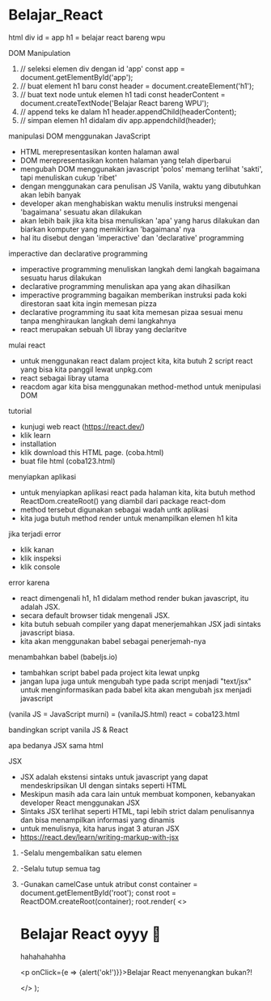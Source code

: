 # Belajar_React

html
div id =  app
h1 = belajar react bareng wpu

DOM Manipulation
1. // seleksi elemen div dengan id 'app'
   const app = document.getElementById('app');
3. // buat element h1 baru
   const header = document.createElement('h1');
5. // buat text node untuk elemen h1 tadi
   const headerContent = document.createTextNode('Belajar React bareng WPU');
7. // append teks ke dalam h1
   header.appendChild(headerContent);
9. // simpan elemen h1 didalam div
    app.appendchild(header);

 manipulasi DOM menggunakan JavaScript
 - HTML merepresentasikan konten halaman awal
 - DOM merepresentasikan konten halaman yang telah diperbarui
 - mengubah DOM menggunakan javascript 'polos' memang terlihat 'sakti', tapi menuliskan cukup 'ribet'
 -  dengan menggunakan cara penulisan JS Vanila, waktu yang dibutuhkan akan lebih banyak
 -  developer akan menghabiskan waktu menulis instruksi mengenai 'bagaimana' sesuatu akan dilakukan
 -  akan lebih baik jika kita bisa menuliskan 'apa' yang harus dilakukan dan biarkan komputer yang memikirkan 'bagaimana' nya
 -  hal itu disebut dengan 'imperactive' dan 'declarative' programming

imperactive dan declarative programming
- imperactive programming menuliskan langkah demi langkah bagaimana sesuatu harus dilakukan
- declarative programming menuliskan apa yang akan dihasilkan
- imperactive programming bagaikan memberikan instruksi pada koki direstoran saat kita ingin memesan pizza
- declarative programming itu saat kita memesan pizaa sesuai menu tanpa menghiraukan langkah demi langkahnya
- react merupakan sebuah UI libray yang declaritve

mulai react 
- untuk menggunakan react dalam project kita, kita butuh 2 script react yang bisa kita panggil lewat unpkg.com
- react sebagai libray utama
- reacdom agar kita bisa menggunakan method-method untuk menipulasi DOM

<html>
   <body>
      <div id="root"></div>
      <script src:"https://www.unpkg.com/browse/react@18.3.1/cjs/react.development.js"></script> 
      <script src:"https://unpkg.com/browse/react-dom@18.3.1/cjs/react-dom.development.js"></script>
      <script type:"text/javascript">
         const container = document.getElementById('root');
      </script>
   </body> 
</html>

tutorial
- kunjugi web react (https://react.dev/)
- klik learn
- installation
- klik download this HTML page. (coba.html)
- buat file html (coba123.html)

menyiapkan aplikasi 
- untuk menyiapkan aplikasi react pada halaman kita, kita butuh method ReactDom.createRoot() yang diambil dari package react-dom
- method tersebut digunakan sebagai wadah untk aplikasi
- kita juga butuh method render untuk menampilkan elemen h1 kita

jika terjadi error
- klik kanan
- klik inspeksi
- klik console

error karena 
- react dimengenali h1, h1 didalam method render bukan javascript, itu adalah JSX. 
- secara default browser tidak mengenali JSX. 
- kita butuh sebuah compiler yang dapat menerjemahkan JSX jadi sintaks javascript biasa.
- kita akan menggunakan babel sebagai penerjemah-nya

menambahkan babel (babeljs.io)
- tambahkan script babel pada project kita lewat unpkg
- jangan lupa juga untuk mengubah type pada script menjadi "text/jsx" untuk menginformasikan pada babel kita akan mengubah jsx menjadi javascript

(vanila JS = JavaScript murni) = (vanilaJS.html)
react = coba123.html

bandingkan script vanila JS & React


apa bedanya JSX sama html

JSX
- JSX adalah ekstensi sintaks untuk javascript yang dapat mendeskripsikan UI dengan sintaks seperti HTML
- Meskipun masih ada cara lain untuk membuat komponen, kebanyakan developer React menggunakan JSX
- Sintaks JSX terlihat seperti HTML, tapi lebih strict dalam penulisannya dan bisa menampilkan informasi yang dinamis
- untuk menulisnya, kita harus ingat 3 aturan JSX 
- https://react.dev/learn/writing-markup-with-jsx

1. -Selalu mengembalikan satu elemen
<script type="text/babel">
   const container = document.getElementById('root');
   const root = ReactDOM.createRoot(container);
   root.render(<h1>belajar react oyyyyy 🚀</h1>);
</script>

2. -Selalu tutup semua tag

3. -Gunakan camelCase untuk atribut
const container = document.getElementById('root');
const root = ReactDOM.createRoot(container);
root.render(
    <>
        <h1>Belajar React oyyy 🚀</h1>
        <p>hahahahahha</p>
        <p onClick={e => {alert('ok!')}}>Belajar React menyenangkan bukan?!</p>
    </>
);







